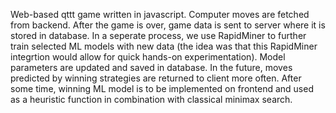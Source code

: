 Web-based qttt game written in javascript. Computer moves are fetched from backend. After the game is over, game data is sent to server where it is stored in database. In a seperate process, we use RapidMiner to further train selected ML models with new data (the idea was that this RapidMiner integrtion would allow for quick hands-on experimentation). Model parameters are updated and saved in database. In the future, moves predicted by winning strategies are returned to client more often. After some time, winning ML model is to be implemented on frontend and used as a heuristic function in combination with classical minimax search.

